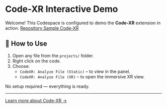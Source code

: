 # Code-XR Interactive Demo

Welcome! This Codespace is configured to demo the **Code-XR** extension in action.
[Repository Sample Code-XR](https://github.com/aMonteSl/code-xr-demo.git)

## 🚀 How to Use

1. Open any file from the `projects/` folder.
2. Right click on the code.
3. Choose:
   - `CodeXR: Analyze File (Static)` – to view in the panel.
   - `CodeXR: Analyze File (XR)` – to open the immersive XR view.

No setup required — everything is ready.

---

[Learn more about Code-XR →](https://github.com/aMonteSl/code-xr-demo.git)
